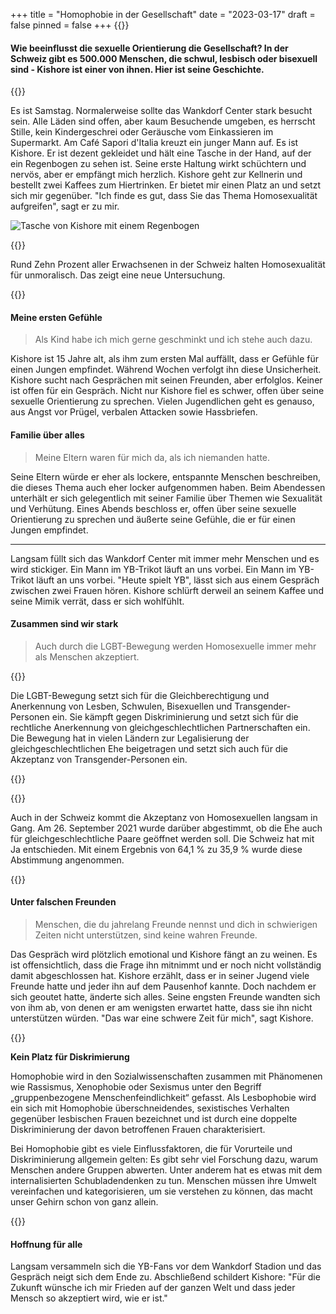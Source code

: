 +++
title = "Homophobie in der Gesellschaft"
date = "2023-03-17"
draft = false
pinned = false
+++
{{<lead>}}

#### **Wie beeinflusst die sexuelle Orientierung die Gesellschaft?** In der Schweiz gibt es 500.000 Menschen, die schwul, lesbisch oder bisexuell sind - Kishore ist einer von ihnen. Hier ist seine Geschichte.

{{<lead>}}

Es ist Samstag. Normalerweise sollte das Wankdorf Center stark besucht sein. Alle Läden sind offen, aber kaum Besuchende umgeben, es herrscht Stille, kein Kindergeschrei oder Geräusche vom Einkassieren im Supermarkt. Am Café Sapori d'Italia kreuzt ein junger Mann auf. Es ist Kishore. Er ist dezent gekleidet und hält eine Tasche in der Hand, auf der ein Regenbogen zu sehen ist. Seine erste Haltung wirkt schüchtern und nervös, aber er empfängt mich herzlich. Kishore geht zur Kellnerin und bestellt zwei Kaffees zum Hiertrinken. Er bietet mir einen Platz an und setzt sich mir gegenüber. "Ich finde es gut, dass Sie das Thema Homosexualität aufgreifen", sagt er zu mir.

![Tasche von Kishore mit einem Regenbogen](https://api13.iloveimg.com/v1/download/2n6zAllf2jgt78jssAtctdw3zv2qz3d44pn7k6d5c1cg7xp9j9tjxjA8q145b70jzbc56m9fszmnfcmlglmcAjpfyytwrhgwp3lc7p083r8pqczty4sz66nwrbp2krb19vbn41n6hhwbzjkprd7ytxfktysfms59w4v4byh4dnysm78g6kb1)

{{<box>}}

Rund Zehn Prozent aller Erwachsenen in der Schweiz halten Homosexualität für unmoralisch. Das zeigt eine neue Untersuchung.

{{</box>}}



#### **Meine ersten Gefühle**

> Als Kind habe ich mich gerne geschminkt und ich stehe auch dazu.

Kishore ist 15 Jahre alt, als ihm zum ersten Mal auffällt, dass er Gefühle für einen Jungen empfindet. Während Wochen verfolgt ihn diese Unsicherheit. Kishore sucht nach Gesprächen mit seinen Freunden, aber erfolglos. Keiner ist offen für ein Gespräch. Nicht nur Kishore fiel es schwer, offen über seine sexuelle Orientierung zu sprechen. Vielen Jugendlichen geht es genauso, aus Angst vor Prügel, verbalen Attacken sowie Hassbriefen.

#### **Familie über alles**

> Meine Eltern waren für mich da, als ich niemanden hatte.

Seine Eltern würde er eher als lockere, entspannte Menschen beschreiben, die dieses Thema auch eher locker aufgenommen haben. Beim Abendessen unterhält er sich gelegentlich mit seiner Familie über Themen wie Sexualität und Verhütung. Eines Abends beschloss er, offen über seine sexuelle Orientierung zu sprechen und äußerte seine Gefühle, die er für einen Jungen empfindet.

<hr>

Langsam füllt sich das Wankdorf Center mit immer mehr Menschen und es wird stickiger. Ein Mann im YB-Trikot läuft an uns vorbei. Ein Mann im YB-Trikot läuft an uns vorbei. "Heute spielt YB", lässt sich aus einem Gespräch zwischen zwei Frauen hören. Kishore schlürft derweil an seinem Kaffee und seine Mimik verrät, dass er sich wohlfühlt.

#### **Zusammen sind wir stark**

> Auch durch die LGBT-Bewegung werden Homosexuelle immer mehr als Menschen akzeptiert.



{{<box>}}

Die LGBT-Bewegung setzt sich für die Gleichberechtigung und Anerkennung von Lesben, Schwulen, Bisexuellen und Transgender-Personen ein. Sie kämpft gegen Diskriminierung und setzt sich für die rechtliche Anerkennung von gleichgeschlechtlichen Partnerschaften ein. Die Bewegung hat in vielen Ländern zur Legalisierung der gleichgeschlechtlichen Ehe beigetragen und setzt sich auch für die Akzeptanz von Transgender-Personen ein.

{{<box>}}



{{<box title= "Weitere Infos">}}

Auch in der Schweiz kommt die Akzeptanz von Homosexuellen langsam in Gang. Am 26. September 2021 wurde darüber abgestimmt, ob die Ehe auch für gleichgeschlechtliche Paare geöffnet werden soll. Die Schweiz hat mit Ja entschieden. Mit einem Ergebnis von 64,1 % zu 35,9 % wurde diese Abstimmung angenommen.

{{<box>}}



#### **Unter falschen Freunden**

> Menschen, die du jahrelang Freunde nennst und dich in schwierigen Zeiten nicht unterstützen, sind keine wahren Freunde.

Das Gespräch wird plötzlich emotional und Kishore fängt an zu weinen. Es ist offensichtlich, dass die Frage ihn mitnimmt und er noch nicht vollständig damit abgeschlossen hat. Kishore erzählt, dass er in seiner Jugend viele Freunde hatte und jeder ihn auf dem Pausenhof kannte. Doch nachdem er sich geoutet hatte, änderte sich alles. Seine engsten Freunde wandten sich von ihm ab, von denen er am wenigsten erwartet hatte, dass sie ihn nicht unterstützen würden. "Das war eine schwere Zeit für mich", sagt Kishore.



{{<box>}}

**Kein Platz für Diskrimierung**

Homophobie wird in den Sozialwissenschaften zusammen mit Phänomenen wie Rassismus, Xenophobie oder Sexismus unter den Begriff „gruppenbezogene Menschenfeindlichkeit“ gefasst. Als Lesbophobie wird ein sich mit Homophobie überschneidendes, sexistisches Verhalten gegenüber lesbischen Frauen bezeichnet und ist durch eine doppelte Diskriminierung der davon betroffenen Frauen charakterisiert. 

Bei Homophobie gibt es viele Einflussfaktoren, die für Vorurteile und Diskriminierung allgemein gelten: Es gibt sehr viel Forschung dazu, warum Menschen andere Gruppen abwerten. Unter anderem hat es etwas mit dem internalisierten Schubladendenken zu tun. Menschen müssen ihre Umwelt vereinfachen und kategorisieren, um sie verstehen zu können, das macht unser Gehirn schon von ganz allein.

{{<box>}}



#### **Hoffnung für alle**

Langsam versammeln sich die YB-Fans vor dem Wankdorf Stadion und das Gespräch neigt sich dem Ende zu. Abschließend schildert Kishore: "Für die Zukunft wünsche ich mir Frieden auf der ganzen Welt und dass jeder Mensch so akzeptiert wird, wie er ist."
